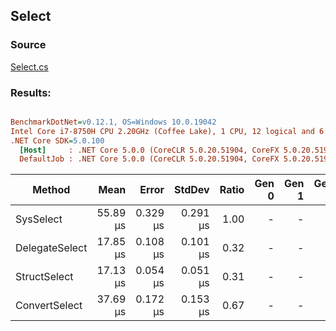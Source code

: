 ﻿## Select

### Source
[Select.cs](../../src/StructLinq.Benchmark/Select.cs)

### Results:
``` ini

BenchmarkDotNet=v0.12.1, OS=Windows 10.0.19042
Intel Core i7-8750H CPU 2.20GHz (Coffee Lake), 1 CPU, 12 logical and 6 physical cores
.NET Core SDK=5.0.100
  [Host]     : .NET Core 5.0.0 (CoreCLR 5.0.20.51904, CoreFX 5.0.20.51904), X64 RyuJIT
  DefaultJob : .NET Core 5.0.0 (CoreCLR 5.0.20.51904, CoreFX 5.0.20.51904), X64 RyuJIT


```
|         Method |     Mean |    Error |   StdDev | Ratio | Gen 0 | Gen 1 | Gen 2 | Allocated | Code Size |
|--------------- |---------:|---------:|---------:|------:|------:|------:|------:|----------:|----------:|
|      SysSelect | 55.89 μs | 0.329 μs | 0.291 μs |  1.00 |     - |     - |     - |      88 B |    1346 B |
| DelegateSelect | 17.85 μs | 0.108 μs | 0.101 μs |  0.32 |     - |     - |     - |      56 B |     313 B |
|   StructSelect | 17.13 μs | 0.054 μs | 0.051 μs |  0.31 |     - |     - |     - |         - |     578 B |
|  ConvertSelect | 37.69 μs | 0.172 μs | 0.153 μs |  0.67 |     - |     - |     - |      40 B |     839 B |
